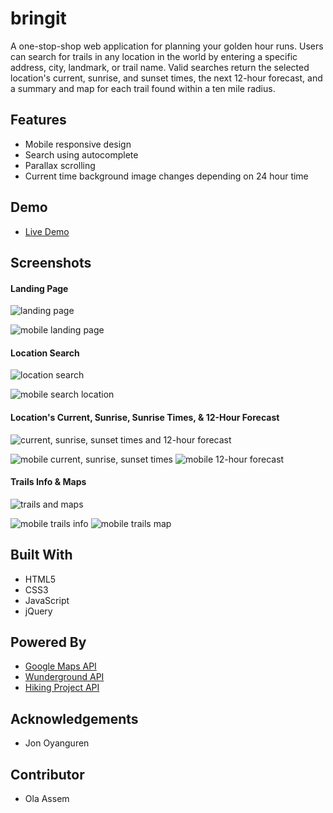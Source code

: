 # bringit

A one-stop-shop web application for planning your golden hour runs. Users can search for trails in any location in the world by entering a specific address, city, landmark, or trail name. Valid searches return the selected location's current, sunrise, and sunset times, the next 12-hour forecast, and a summary and map for each trail found within a ten mile radius. 



## Features
* Mobile responsive design
* Search using autocomplete
* Parallax scrolling
* Current time background image changes depending on 24 hour time



## Demo

- [Live Demo](https://blooming-brushlands-53874.herokuapp.com/index.html)



## Screenshots

#### Landing Page

![landing page](screenshots/1landingpg.png)

![mobile landing page](screenshots/5mobilelandingpg.png)



#### Location Search

![location search](screenshots/2locationsearch.png)

![mobile search location](screenshots/6mobilelocationsearch.png)



#### Location's Current, Sunrise, Sunrise Times, & 12-Hour Forecast

![current, sunrise, sunset times and 12-hour forecast](screenshots/3times&forecast.png)

![mobile current, sunrise, sunset times](screenshots/7mobiletimes.png) ![mobile 12-hour forecast](screenshots/8mobileforecast.png)



#### Trails Info & Maps

![trails and maps](screenshots/4trailsfound.png)

![mobile trails info](screenshots/9mobiletrailsfound.png) ![mobile trails map](screenshots/10mobiletrailsmap.png)



## Built With

* HTML5
* CSS3
* JavaScript
* jQuery



## Powered By

* [Google Maps API](https://developers.google.com/maps/)
* [Wunderground API](https://www.wunderground.com/weather/api/d/docs?d=index)
* [Hiking Project API](https://www.hikingproject.com/data)



## Acknowledgements

* Jon Oyanguren



## Contributor

* Ola Assem

